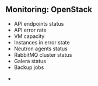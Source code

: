 ---
---
## Monitoring: OpenStack
- API endpoints status
- API error rate
- VM capacity
- Instances in error state
- Neutron agents status
- RabbitMQ cluster status
- Galera status
- Backup jobs

<aside class="notes">
  <ul>
    <li></li>
  </ul>
</aside>
